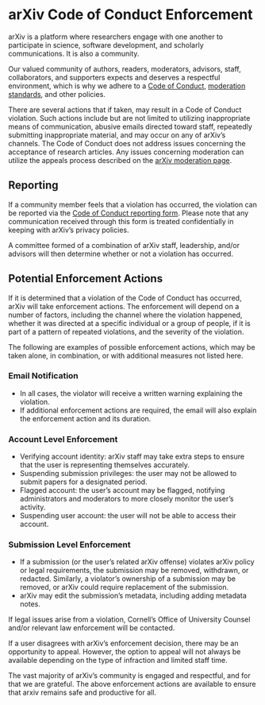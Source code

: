 # arXiv Code of Conduct Enforcement

arXiv is a platform where researchers engage with one another to participate in science, software development, and scholarly communications. It is also a community.

Our valued community of authors, readers, moderators, advisors, staff, collaborators, and supporters expects and deserves a respectful environment, which is why we adhere to a [Code of Conduct](code_of_conduct.md), [moderation standards](../../help/moderation/index.md), and other policies. 

There are several actions that if taken, may result in a Code of Conduct violation. Such actions include but are not limited to utilizing inappropriate means of communication, abusive emails directed toward staff, repeatedly submitting inappropriate material, and may occur on any of arXiv’s channels. The Code of Conduct does not address issues concerning the acceptance of research articles. Any issues concerning moderation can utilize the appeals process described on the [arXiv moderation page](../../help/moderation/index.md#appeal). 

## Reporting
If a community member feels that a violation has occurred, the violation can be reported via the [Code of Conduct reporting form](https://arxiv-org.atlassian.net/servicedesk/customer/portal/12/group/19/create/109). Please note that any communication received through this form is treated confidentially in keeping with arXiv’s privacy policies. 

A committee formed of a combination of arXiv staff, leadership, and/or advisors will then determine whether or not a violation has occurred. 

## Potential Enforcement Actions

If it is determined that a violation of the Code of Conduct has occurred, arXiv will take enforcement actions. The enforcement will depend on a number of factors, including the channel where the violation happened, whether it was directed at a specific individual or a group of people, if it is part of a pattern of repeated violations, and the severity of the violation. 

The following are examples of possible enforcement actions, which may be taken alone, in combination, or with additional measures not listed here.

### Email Notification

* In all cases, the violator will receive a written warning explaining the violation.
* If additional enforcement actions are required, the email will also explain the enforcement action and its duration. 
    
### Account Level Enforcement

* Verifying account identity: arXiv staff may take extra steps to ensure that the user is representing themselves accurately.
* Suspending submission privileges: the user may not be allowed to submit papers for a designated period.
* Flagged account: the user’s account may be flagged, notifying administrators and moderators to more closely monitor the user’s activity.
* Suspending user account:  the user will not be able to access their account.

### Submission Level Enforcement

* If a submission (or the user’s related arXiv offense) violates arXiv policy or legal requirements, the submission may be removed, withdrawn, or redacted. Similarly, a violator’s ownership of a submission may be removed, or arXiv could require replacement of the submission. 
* arXiv may edit the submission’s metadata, including adding metadata notes.
  
If legal issues arise from a violation, Cornell’s Office of University Counsel and/or relevant law enforcement will be contacted.

If a user disagrees with arXiv’s enforcement decision, there may be an opportunity to appeal. However, the option to appeal will not always be available depending on the type of infraction and limited staff time.

The vast majority of arXiv’s community is engaged and respectful, and for that we are grateful. The above enforcement actions are available to ensure that arxiv remains safe and productive for all. 







